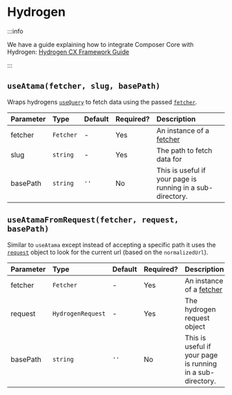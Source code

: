 # Hydrogen

:::info

We have a guide explaining how to integrate Composer Core with Hydrogen: [Hydrogen CX Framework Guide](../integration/hydrogen.md)

:::

## `useAtama(fetcher, slug, basePath)`

Wraps hydrogens [`useQuery`](https://shopify.dev/api/hydrogen/hooks/global/usequery) to fetch data using the passed [`fetcher`](../fetcher/README.md).

| Parameter | Type | Default | Required? | Description |
|:----------|:-----|:--------|:----------|:------------|
| fetcher | `Fetcher` | - | Yes | An instance of a [fetcher](../fetcher/README.md) |
| slug | `string` | - | Yes | The path to fetch data for |
| basePath | `string` | `''` | No | This is useful if your page is running in a sub-directory. |

## `useAtamaFromRequest(fetcher, request, basePath)`

Similar to `useAtama` except instead of accepting a specific path it uses the [`request`](https://shopify.dev/custom-storefronts/hydrogen/framework/routes#request-hydrogenrequest) object to look for the current url (based on the `normalizedUrl`).

| Parameter | Type | Default | Required? | Description |
|:----------|:-----|:--------|:----------|:------------|
| fetcher | `Fetcher` | - | Yes | An instance of a [fetcher](../fetcher/README.md) |
| request | `HydrogenRequest` | - | Yes | The hydrogen request object |
| basePath | `string` | `''` | No | This is useful if your page is running in a sub-directory. |
